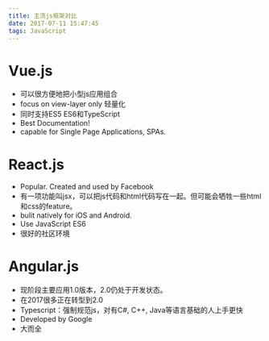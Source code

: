 ```yaml
---
title: 主流js框架对比
date: 2017-07-11 15:47:45
tags: JavaScript
---
```


# Vue.js

- 可以很方便地把小型js应用组合
- focus on view-layer only 轻量化
- 同时支持ES5 ES6和TypeScript
- Best Documentation!
- capable for Single Page Applications, SPAs.

# React.js

- Popular. Created and used by Facebook
- 有一项功能叫jsx，可以把js代码和html代码写在一起。但可能会牺牲一些html和css的feature。
- bulit natively for iOS and Android.
- Use JavaScript ES6
- 很好的社区环境

# Angular.js

- 现阶段主要应用1.0版本，2.0仍处于开发状态。
- 在2017很多正在转型到2.0
- Typescript：强制规范js，对有C#, C++, Java等语言基础的人上手更快
- Developed by Google
- 大而全

